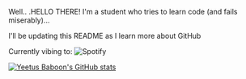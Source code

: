 Well.. .HELLO THERE! I'm a student who tries to learn code (and fails miserably)... 

I'll be updating this README as I learn more about GitHub


Currently vibing to:
![Spotify](https://novatorema.vercel.app/api/spotify)




[![Yeetus Baboon's GitHub stats](https://github-readme-stats.vercel.app/api?username=YeetusBaboon$show_icons=true&theme=material-palenight)](https://github.com/anuraghazra/github-readme-stats)

